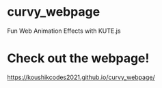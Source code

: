# curvy_webpage
Fun Web Animation Effects with KUTE.js
# Check out the webpage!
https://koushikcodes2021.github.io/curvy_webpage/
